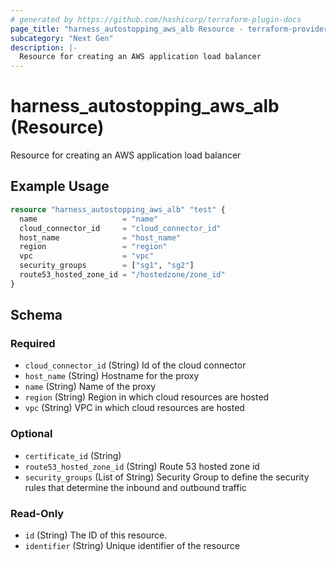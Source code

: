 ```yaml
---
# generated by https://github.com/hashicorp/terraform-plugin-docs
page_title: "harness_autostopping_aws_alb Resource - terraform-provider-harness"
subcategory: "Next Gen"
description: |-
  Resource for creating an AWS application load balancer
---
```


# harness_autostopping_aws_alb (Resource)

Resource for creating an AWS application load balancer

## Example Usage

```terraform
resource "harness_autostopping_aws_alb" "test" {
  name                   = "name"
  cloud_connector_id     = "cloud_connector_id"
  host_name              = "host_name"
  region                 = "region"
  vpc                    = "vpc"
  security_groups        = ["sg1", "sg2"]
  route53_hosted_zone_id = "/hostedzone/zone_id"
}
```

<!-- schema generated by tfplugindocs -->
## Schema

### Required

- `cloud_connector_id` (String) Id of the cloud connector
- `host_name` (String) Hostname for the proxy
- `name` (String) Name of the proxy
- `region` (String) Region in which cloud resources are hosted
- `vpc` (String) VPC in which cloud resources are hosted

### Optional

- `certificate_id` (String)
- `route53_hosted_zone_id` (String) Route 53 hosted zone id
- `security_groups` (List of String) Security Group to define the security rules that determine the inbound and outbound traffic

### Read-Only

- `id` (String) The ID of this resource.
- `identifier` (String) Unique identifier of the resource

